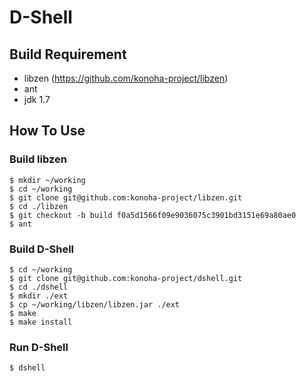 D-Shell
======

## Build Requirement

* libzen (https://github.com/konoha-project/libzen)
* ant
* jdk 1.7

## How To Use

### Build libzen

    $ mkdir ~/working
    $ cd ~/working
    $ git clone git@github.com:konoha-project/libzen.git
    $ cd ./libzen
    $ git checkout -b build f0a5d1566f09e9036075c3901bd3151e69a80ae0
    $ ant

### Build D-Shell

    $ cd ~/working
    $ git clone git@github.com:konoha-project/dshell.git
    $ cd ./dshell
    $ mkdir ./ext
    $ cp ~/working/libzen/libzen.jar ./ext
    $ make
    $ make install

### Run D-Shell

    $ dshell
